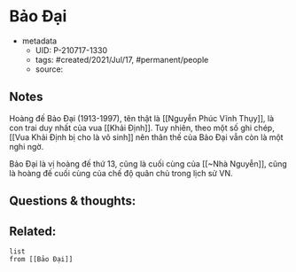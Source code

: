 # Bảo Đại

- metadata
	- UID: P-210717-1330
	- tags: #created/2021/Jul/17, #permanent/people 
	- source: 

## Notes
Hoàng đế Bảo Đại (1913-1997), tên thật là [[Nguyễn Phúc Vĩnh Thụy]], là con trai duy nhất của vua [[Khải Định]]. Tuy nhiên, theo một số ghi chép, [[Vua Khải Định bị cho là vô sinh]] nên thân thế của Bảo Đại vẫn còn là một nghi ngờ.

Bảo Đại là vị hoàng đế thứ 13, cũng là cuối cùng của [[~Nhà Nguyễn]], cũng là hoàng đế cuối cùng của chế độ quân chủ trong lịch sử VN.

## Questions & thoughts:

## Related:
```dataview
list
from [[Bảo Đại]]
```
